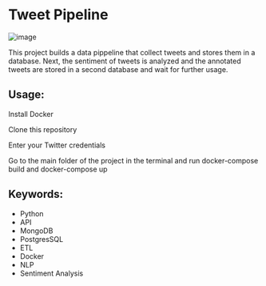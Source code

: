 # Tweet Pipeline

![image](https://user-images.githubusercontent.com/79086000/135766173-2259e055-2b3d-4645-9370-13a9ad48078c.png)

This project builds a data pippeline that collect tweets and stores them in a database. Next, the sentiment of tweets is analyzed and the annotated
tweets are stored in a second database and wait for further usage.

## Usage:

Install Docker

Clone this repository

Enter your Twitter credentials

Go to the main folder of the project in the terminal and run docker-compose build and docker-compose up


## Keywords:

- Python
- API
- MongoDB
- PostgresSQL
- ETL
- Docker
- NLP
- Sentiment Analysis
